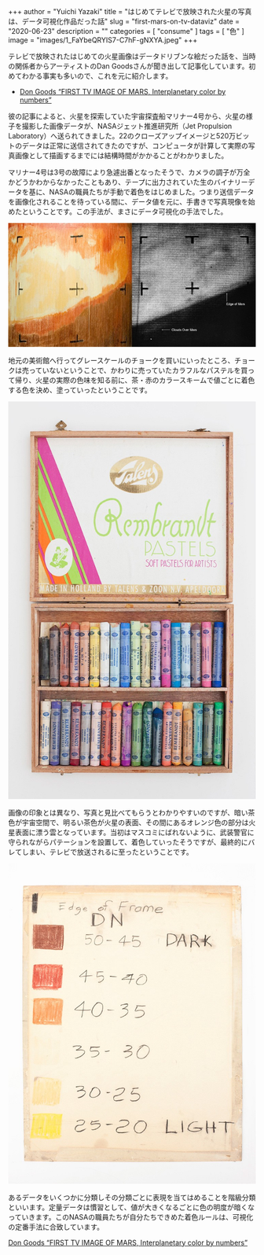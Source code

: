 +++
author = "Yuichi Yazaki"
title = "はじめてテレビで放映された火星の写真は、データ可視化作品だった話"
slug = "first-mars-on-tv-dataviz"
date = "2020-06-23"
description = ""
categories = [
    "consume"
]
tags = [
    "色"
]
image = "images/1_FaYbeQRYIS7-C7hF-gNXYA.jpeg"
+++

テレビで放映されたはじめての火星画像はデータドリブンな絵だった話を、当時の関係者からアーティストのDan Goodsさんが聞き出して記事化しています。初めてわかる事実も多いので、これを元に紹介します。

- [Don Goods “FIRST TV IMAGE OF MARS, Interplanetary color by numbers”](https://www.directedplay.com/first-tv-image-of-mars)

<!--more-->

彼の記事によると、火星を探索していた宇宙探査船マリナー4号から、火星の様子を撮影した画像データが、NASAジェット推進研究所（Jet Propulsion Laboratory）へ送られてきました。22のクローズアップイメージと520万ビットのデータは正常に送信されてきたのですが、コンピュータが計算して実際の写真画像として描画するまでには結構時間がかかることがわかりました。

マリナー4号は3号の故障により急遽出番となったそうで、カメラの調子が万全かどうかわからなかったこともあり、テープに出力されていた生のバイナリーデータを基に、NASAの職員たちが手動で着色をはじめました。つまり送信データを画像化されることを待っている間に、データ値を元に、手書きで写真現像を始めたということです。この手法が、まさにデータ可視化の手法でした。

![左が人の手による着色、右が実際の写真。http://www.directedplay.com/first-tv-image-of-mars より引用。](images/1_FaYbeQRYIS7-C7hF-gNXYA.jpeg)

地元の美術館へ行ってグレースケールのチョークを買いにいったところ、チョークは売っていないということで、かわりに売っていたカラフルなパステルを買って帰り、火星の実際の色味を知る前に、茶・赤のカラースキームで値ごとに着色する色を決め、塗っていったということです。

![http://www.directedplay.com/first-tv-image-of-mars より引用。](images/1_LzYN0pgjNFVCXM-F3qgn_Q.jpeg)

画像の印象とは異なり、写真と見比べてもらうとわかりやすいのですが、暗い茶色が宇宙空間で、明るい茶色が火星の表面、その間にあるオレンジ色の部分は火星表面に漂う雲となっています。当初はマスコミにばれないように、武装警官に守られながらパテーションを設置して、着色していったそうですが、最終的にバレてしまい、テレビで放送されるに至ったということです。

![http://www.directedplay.com/first-tv-image-of-mars より引用。](images/1_RYsKf_MYcv9CscLrrJPi8A.jpeg)

あるデータをいくつかに分類しその分類ごとに表現を当てはめることを階級分類といいます。定量データは慣習として、値が大きくなるごとに色の明度が暗くなっていきます。このNASAの職員たちが自分たちできめた着色ルールは、可視化の定番手法に合致しています。

[Don Goods “FIRST TV IMAGE OF MARS, Interplanetary color by numbers”](https://www.directedplay.com/first-tv-image-of-mars)